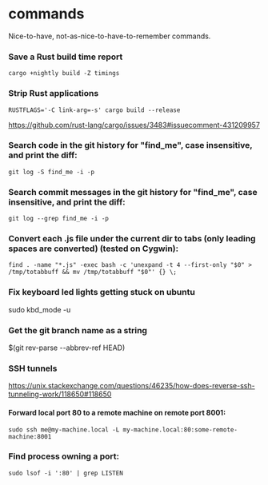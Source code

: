 # commands
Nice-to-have, not-as-nice-to-have-to-remember commands.

### Save a Rust build time report
```
cargo +nightly build -Z timings
```

### Strip Rust applications
```
RUSTFLAGS='-C link-arg=-s' cargo build --release
```
https://github.com/rust-lang/cargo/issues/3483#issuecomment-431209957

### Search code in the git history for "find_me", case insensitive, and print the diff:
```
git log -S find_me -i -p
```

### Search commit messages in the git history for "find_me", case insensitive, and print the diff:
```
git log --grep find_me -i -p
```

### Convert each .js file under the current dir to tabs (only leading spaces are converted) (tested on Cygwin):
```
find . -name "*.js" -exec bash -c 'unexpand -t 4 --first-only "$0" > /tmp/totabbuff && mv /tmp/totabbuff "$0"' {} \;
```

### Fix keyboard led lights getting stuck on ubuntu
sudo kbd_mode -u

### Get the git branch name as a string
$(git rev-parse --abbrev-ref HEAD)

### SSH tunnels
https://unix.stackexchange.com/questions/46235/how-does-reverse-ssh-tunneling-work/118650#118650

#### Forward local port 80 to a remote machine on remote port 8001:
```
sudo ssh me@my-machine.local -L my-machine.local:80:some-remote-machine:8001
```

### Find process owning a port:
```
sudo lsof -i ':80' | grep LISTEN
```
